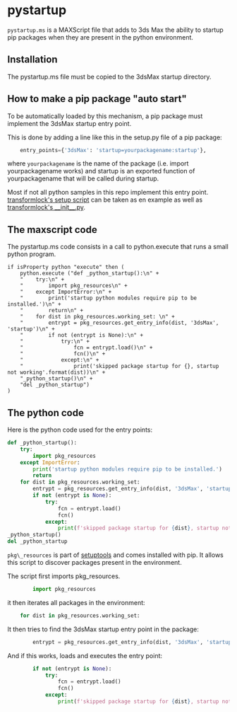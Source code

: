 # pystartup

`pystartup.ms` is a MAXScript file that adds to 3ds Max the ability to startup
pip packages when they are present in the python environment.


## Installation
The pystartup.ms file must be copied to the 3dsMax startup directory.

## How to make a pip package "auto start"

To be automatically loaded by this mechanism, a pip package must
implement the 3dsMax startup entry point.


This is done by adding a line like this in the setup.py file of
a pip package:

```python
    entry_points={'3dsMax': 'startup=yourpackagename:startup'},
```

where `yourpackagename` is the name of the package (i.e. import
yourpackagename works) and startup is an exported function of 
yourpackagename that will be called during startup.

Most if not all python samples in this repo implement this entry
point. [transformlock's setup script](/transformlock/setup.py) can
be taken as en example as well as [transformlock's \_\_init\_\_.py](/transformlock/transformlock/__init__.py).


## The maxscript code

The pystartup.ms code consists in a call to python.execute that runs
a small python program.

```maxscript
if isProperty python "execute" then (
    python.execute ("def _python_startup():\n" +
	"    try:\n" +
    "        import pkg_resources\n" +
    "    except ImportError:\n" +
    "        print('startup python modules require pip to be installed.')\n" +
    "        return\n" +	
    "    for dist in pkg_resources.working_set: \n" +
    "        entrypt = pkg_resources.get_entry_info(dist, '3dsMax', 'startup')\n" +
    "        if not (entrypt is None):\n" +
    "            try:\n" +
    "                fcn = entrypt.load()\n" +
    "                fcn()\n" +
    "            except:\n" +
	"                print('skipped package startup for {}, startup not working'.format(dist))\n" +
    "_python_startup()\n" +
    "del _python_startup")
)
``` 

## The python code

Here is the python code used for the entry points:

```python
def _python_startup():
    try:
        import pkg_resources
    except ImportError:
        print('startup python modules require pip to be installed.')
        return
    for dist in pkg_resources.working_set: 
        entrypt = pkg_resources.get_entry_info(dist, '3dsMax', 'startup')
        if not (entrypt is None):
            try:
                fcn = entrypt.load()
                fcn()
            except:
                print(f'skipped package startup for {dist}, startup not working')
_python_startup()
del _python_startup
```

`pkg\_resources` is part of [setuptools](https://setuptools.readthedocs.io/en/latest/pkg_resources.html) 
and comes installed with pip. It allows this script to discover packages present
in the environment.

The script first imports pkg\_resources.

```python
        import pkg_resources
```

it then iterates all packages in the environment:

```python
    for dist in pkg_resources.working_set: 
```

It then tries to find the 3dsMax startup entry point in the package:

```python
        entrypt = pkg_resources.get_entry_info(dist, '3dsMax', 'startup')
```

And if this works, loads and executes the entry point:

```python
        if not (entrypt is None):
            try:
                fcn = entrypt.load()
                fcn()
            except:
                print(f'skipped package startup for {dist}, startup not working')
```
